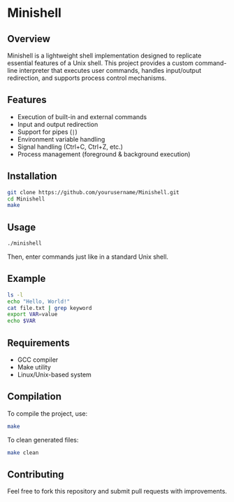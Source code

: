 # Minishell

## Overview
Minishell is a lightweight shell implementation designed to replicate essential features of a Unix shell. This project provides a custom command-line interpreter that executes user commands, handles input/output redirection, and supports process control mechanisms.

## Features
- Execution of built-in and external commands
- Input and output redirection
- Support for pipes (`|`)
- Environment variable handling
- Signal handling (Ctrl+C, Ctrl+Z, etc.)
- Process management (foreground & background execution)

## Installation
```bash
git clone https://github.com/yourusername/Minishell.git
cd Minishell
make
```

## Usage

```bash
./minishell
```

Then, enter commands just like in a standard Unix shell.

## Example

```bash
ls -l
echo "Hello, World!"
cat file.txt | grep keyword
export VAR=value
echo $VAR
```

## Requirements

- GCC compiler
- Make utility
- Linux/Unix-based system

## Compilation

To compile the project, use:

```bash
make
```

To clean generated files:

```bash
make clean
```

## Contributing

Feel free to fork this repository and submit pull requests with improvements.
